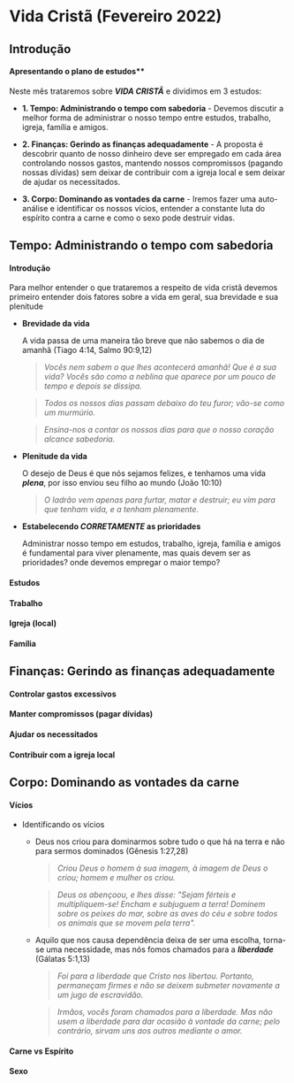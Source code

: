 # Vida Cristã (Fevereiro 2022)

## Introdução
  #### Apresentando o plano de estudos**
  Neste mês trataremos sobre ***VIDA CRISTÃ*** e dividimos em 3 estudos:

   * **1. Tempo: Administrando o tempo com sabedoria** - Devemos discutir a melhor forma de administrar o nosso tempo entre estudos, trabalho, igreja, família e amigos.

   * **2. Finanças: Gerindo as finanças adequadamente** - A proposta é descobrir quanto de nosso dinheiro deve ser empregado em cada área controlando nossos gastos, mantendo nossos compromissos (pagando nossas dívidas) sem deixar de contribuir com a igreja local e sem deixar de ajudar os necessitados.

   * **3. Corpo: Dominando as vontades da carne** - Iremos fazer uma auto-análise e identificar os nossos vícios, entender a constante luta do espírito contra a carne e como o sexo pode destruir vidas.

## Tempo: Administrando o tempo com sabedoria
  #### Introdução
  Para melhor entender o que trataremos a respeito de vida cristã devemos primeiro entender dois fatores sobre a vida em geral, sua brevidade e sua plenitude

  - **Brevidade da vida**

    A vida passa de uma maneira tão breve que não sabemos o dia de amanhã (Tiago 4:14, Salmo 90:9,12)

    >*Vocês nem sabem o que lhes acontecerá amanhã! Que é a sua vida? Vocês são como a neblina que aparece por um pouco de tempo e depois se dissipa.*

    >*Todos os nossos dias passam debaixo do teu furor; vão-se como um murmúrio.*

    >*Ensina-nos a contar os nossos dias para que o nosso coração alcance sabedoria.*

  - **Plenitude da vida**

    O desejo de Deus é que nós sejamos felizes, e tenhamos uma vida ***plena***, por isso enviou seu filho ao mundo (João 10:10)

    >*O ladrão vem apenas para furtar, matar e destruir; eu vim para que tenham vida, e a tenham plenamente.*

  - **Estabelecendo ***CORRETAMENTE*** as prioridades**

    Administrar nosso tempo em estudos, trabalho, igreja, família e amigos é fundamental para viver plenamente, mas quais devem ser as prioridades? onde devemos empregar o maior tempo?

  #### Estudos
  #### Trabalho
  #### Igreja (local)
  #### Família

## Finanças: Gerindo as finanças adequadamente
  #### Controlar gastos excessivos
  #### Manter compromissos (pagar dívidas)
  #### Ajudar os necessitados
  #### Contribuir com a igreja local

## Corpo: Dominando as vontades da carne
  #### Vícios
  - Identificando os vícios
    - Deus nos criou para dominarmos sobre tudo o que há na terra e não para sermos dominados (Gênesis 1:27,28)
        >*Criou Deus o homem à sua imagem, à imagem de Deus o criou; homem e mulher os criou.*

        >*Deus os abençoou, e lhes disse: "Sejam férteis e multipliquem-se! Encham e subjuguem a terra! Dominem sobre os peixes do mar, sobre as aves do céu e sobre todos os animais que se movem pela terra".*

    - Aquilo que nos causa dependência deixa de ser uma escolha, torna-se uma necessidade, mas nós fomos chamados para a ***liberdade*** (Gálatas 5:1,13)
        >*Foi para a liberdade que Cristo nos libertou. Portanto, permaneçam firmes e não se deixem submeter novamente a um jugo de escravidão.*

        >*Irmãos, vocês foram chamados para a liberdade. Mas não usem a liberdade para dar ocasião à vontade da carne; pelo contrário, sirvam uns aos outros mediante o amor.*
  #### Carne vs Espírito
  #### Sexo